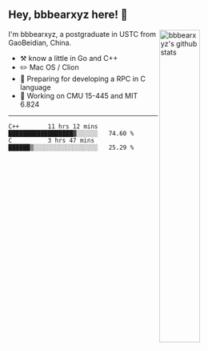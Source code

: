 ## Hey, bbbearxyz here! :wave:

<img align="right" alt="bbbearxyz's github stats" width="40%" src="https://github-readme-stats.vercel.app/api?username=bbbearxyz&show_icons=true">

I'm bbbearxyz, a postgraduate in USTC from GaoBeidian, China.

-   :hammer_and_pick:    know a little in Go and C++
-   :pencil2: Mac OS / Clion
-   :seedling: Preparing for developing a RPC in C language 
-   :thinking: Working on CMU 15-445 and MIT 6.824
---
<!--START_SECTION:waka-->
```text
C++        11 hrs 12 mins  ██████████████████▓░░░░░░   74.60 % 
C          3 hrs 47 mins   ██████▒░░░░░░░░░░░░░░░░░░   25.29 % 
```
<!--END_SECTION:waka-->
